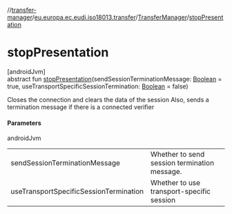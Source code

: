 //[transfer-manager](../../../index.md)/[eu.europa.ec.eudi.iso18013.transfer](../index.md)/[TransferManager](index.md)/[stopPresentation](stop-presentation.md)

# stopPresentation

[androidJvm]\
abstract fun [stopPresentation](stop-presentation.md)(sendSessionTerminationMessage: [Boolean](https://kotlinlang.org/api/latest/jvm/stdlib/kotlin-stdlib/kotlin/-boolean/index.html) = true, useTransportSpecificSessionTermination: [Boolean](https://kotlinlang.org/api/latest/jvm/stdlib/kotlin-stdlib/kotlin/-boolean/index.html) = false)

Closes the connection and clears the data of the session Also, sends a termination message if there is a connected verifier

#### Parameters

androidJvm

| | |
|---|---|
| sendSessionTerminationMessage | Whether to send session termination message. |
| useTransportSpecificSessionTermination | Whether to use transport-specific session |
